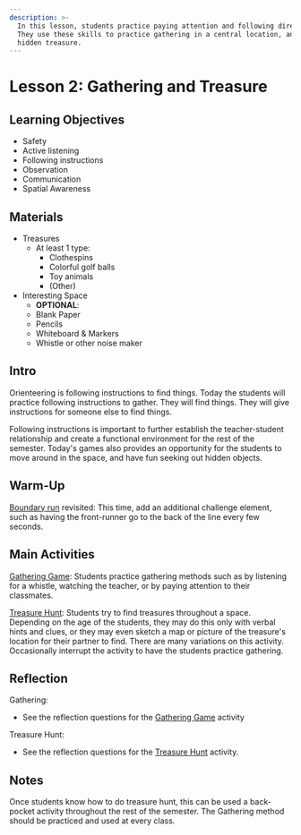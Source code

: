 ```yaml
---
description: >-
  In this lesson, students practice paying attention and following directions.
  They use these skills to practice gathering in a central location, and to find
  hidden treasure.
---
```


# Lesson 2: Gathering and Treasure

## Learning Objectives

* Safety
* Active listening
* Following instructions
* Observation
* Communication
* Spatial Awareness

## Materials

* Treasures
  * At least 1 type:
    * Clothespins
    * Colorful golf balls
    * Toy animals
    * \(Other\)
* Interesting Space
  * **OPTIONAL**:
  * Blank Paper
  * Pencils
  * Whiteboard & Markers
  * Whistle or other noise maker

## Intro

Orienteering is following instructions to find things. Today the students will practice following instructions to gather. They will find things. They will give instructions for someone else to find things.

Following instructions is important to further establish the teacher-student relationship and create a functional environment for the rest of the semester. Today's games also provides an opportunity for the students to move around in the space, and have fun seeking out hidden objects.

## Warm-Up

[Boundary run](https://www.google.com/url?q=https%3A%2F%2Fnavgames.force.com%2Factivities%2Fs%2Fdetail%2Fa2j1K0000014rMyQAI&sa=D&sntz=1&usg=AFQjCNFMHsuAZWMy3pQgZ9cQFy2ZCWsLnQ) revisited: This time, add an additional challenge element, such as having the front-runner go to the back of the line every few seconds.

## Main Activities

[Gathering Game](https://www.google.com/url?q=https%3A%2F%2Fnavgames.force.com%2Factivities%2Fs%2Fdetail%2Fa2j1K0000014rLlQAI&sa=D&sntz=1&usg=AFQjCNFstMxIY9RLXhNucHlcQC3ygP6YQg): Students practice gathering methods such as by listening for a whistle, watching the teacher, or by paying attention to their classmates.

[Treasure Hunt](https://www.google.com/url?q=https%3A%2F%2Fnavigationgames.lightning.force.com%2Flightning%2Fr%2FActivity__c%2Fa2j1K0000014rMoQAI%2Fview&sa=D&sntz=1&usg=AFQjCNEP8FA7gQa33ePb5tQjcxRjGIovfw): Students try to find treasures throughout a space. Depending on the age of the students, they may do this only with verbal hints and clues, or they may even sketch a map or picture of the treasure's location for their partner to find. There are many variations on this activity. Occasionally interrupt the activity to have the students practice gathering.

## Reflection

Gathering:

* See the reflection questions for the [Gathering Game](https://www.google.com/url?q=https%3A%2F%2Fnavgames.force.com%2Factivities%2Fs%2Fdetail%2Fa2j1K0000014rLlQAI&sa=D&sntz=1&usg=AFQjCNFstMxIY9RLXhNucHlcQC3ygP6YQg) activity

Treasure Hunt:

* See the reflection questions for the [Treasure Hunt](https://www.google.com/url?q=https%3A%2F%2Fnavigationgames.lightning.force.com%2Flightning%2Fr%2FActivity__c%2Fa2j1K0000014rMoQAI%2Fview&sa=D&sntz=1&usg=AFQjCNEP8FA7gQa33ePb5tQjcxRjGIovfw) activity.

## Notes

Once students know how to do treasure hunt, this can be used a back-pocket activity throughout the rest of the semester. The Gathering method should be practiced and used at every class.

